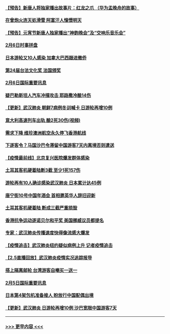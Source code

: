 #### [【预告】新唐人将独家播出故事片：红龙之爪 （华为孟晚舟的故事）](../pages/prog202/a102767728.md?t=02071044) 
#### [在曾炮火连天処滑雪 阿富汗人憧憬明天](../pages/prog202/a102771290.md?t=02071044) 
#### [【预告】元宵节新唐人独家播出“神韵晚会”及“交响乐音乐会”](../pages/prog202/a102767674.md?t=02071044) 
#### [2月6日时事拼盘](../pages/prog202/a102771225.md?t=02071044) 
#### [日本游轮又10人感染 加拿大巴西跟进撤侨](../pages/prog202/a102771084.md?t=02071044) 
#### [第24届台法文化奖 法国颁奖](../pages/prog202/a102771032.md?t=02071044) 
#### [2月6日国际重要讯息](../pages/prog202/a102770794.md?t=02071044) 
#### [疑巴勒斯坦人汽车冲撞攻击 耶路撒冷酿14伤](../pages/prog202/a102770586.md?t=02071044) 
#### [【更新】武汉肺炎 朝鲜7病例冬训喊卡 日游轮再增10例](../pages/prog202/a102770740.md?t=02071044) 
#### [意大利高速列车出轨 酿2死30伤(视频)](../pages/prog202/a102770762.md?t=02071044) 
#### [需求下降 维珍澳洲航空永久停飞香港航线](../pages/prog202/a102770751.md?t=02071044) 
#### [下逐客令？马国沙巴令滞留中国游客7天内离境否则遣送](../pages/prog202/a102770640.md?t=02071044) 
#### [【疫情最前线】北京复兴医院爆发群体感染](../pages/prog202/a102770602.md?t=02071044) 
#### [土耳其客机硬着陆断3截 至少1死157伤](../pages/prog202/a102770508.md?t=02071044) 
#### [游轮再有10人确诊感染武汉肺炎 日本累计达45例](../pages/prog202/a102770476.md?t=02071044) 
#### [唐宁街10号中国年酒会 首相邀英华人辞旧迎新](../pages/prog202/a102770458.md?t=02071044) 
#### [土耳其客机硬着陆 断成三截严重损毁](../pages/prog202/a102770239.md?t=02071044) 
#### [香港抗争运动逐诺贝尔和平奖 美国挪威议员都提名](../pages/prog202/a102770390.md?t=02071044) 
#### [专家：武汉肺炎传播速度快得像流感大爆发](../pages/prog202/a102770132.md?t=02071044) 
#### [【疫情追击】武汉肺炎纽约疑似病例上升 记者疫情追击](../pages/prog202/a102770000.md?t=02071044) 
#### [【2.5直播回放】武汉肺炎疫情实况追踪报导](../pages/prog202/a102769913.md?t=02071044) 
#### [搭上隔离邮轮 台湾游客自嘲买一送一](../pages/prog202/a102769845.md?t=02071044) 
#### [2月5日国际重要讯息](../pages/prog202/a102769821.md?t=02071044) 
#### [日本第4架包机准备接人 盼放行中国配偶出境](../pages/prog202/a102769765.md?t=02071044) 
#### [【更新】武汉肺炎 日游轮再增10例 沙巴宽限中国游客7天](../pages/prog202/a102758911.md?t=02071044) 

----
#### [ >>> 更早内容 <<< ](../indexes/prog202-earlier.md)
